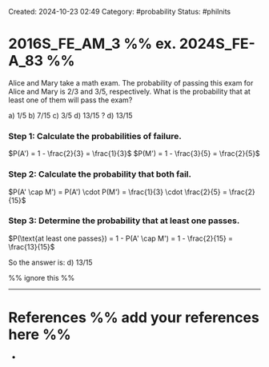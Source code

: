Created: 2024-10-23 02:49
Category: #probability
Status: #philnits



# 2016S_FE_AM_3 %% ex. 2024S_FE-A_83 %%

Alice and Mary take a math exam. The probability of passing this exam for Alice and Mary is 2/3 and 3/5, respectively. What is the probability that at least one of them will pass the exam?

a) 1/5
b) 7/15
c) 3/5
d) 13/15
?
d) 13/15
### Step 1: Calculate the probabilities of failure.

$P(A') = 1 - \frac{2}{3} = \frac{1}{3}$
$P(M') = 1 - \frac{3}{5} = \frac{2}{5}$

### Step 2: Calculate the probability that both fail.

$P(A' \cap M') = P(A') \cdot P(M') = \frac{1}{3} \cdot \frac{2}{5} = \frac{2}{15}$

### Step 3: Determine the probability that at least one passes.

$P(\text{at least one passes}) = 1 - P(A' \cap M') = 1 - \frac{2}{15} = \frac{13}{15}$

So the answer is:
d) 13/15


%% ignore this %%
<!--SR:!2025-03-07,1,230-->
---









# References %% add your references here %%
- 